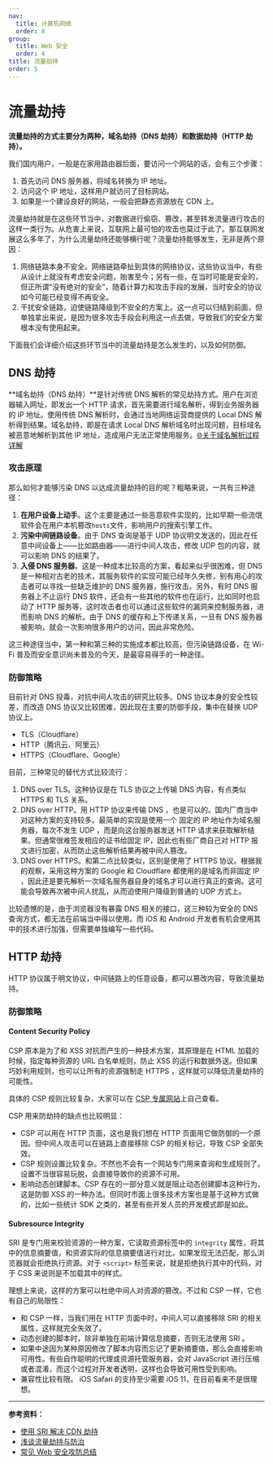 ```yaml
---
nav:
  title: 计算机网络
  order: 8
group:
  title: Web 安全
  order: 4
title: 流量劫持
order: 5
---
```


# 流量劫持

**流量劫持的方式主要分为两种，域名劫持（DNS 劫持）和数据劫持（HTTP 劫持）。**

我们国内用户，一般是在家用路由器后面，要访问一个网站的话，会有三个步骤：

1. 首先访问 DNS 服务器，将域名转换为 IP 地址。
2. 访问这个 IP 地址，这样用户就访问了目标网站。
3. 如果是一个建设良好的网站，一般会把静态资源放在 CDN 上。

流量劫持就是在这些环节当中，对数据进行偷窃、篡改，甚至转发流量进行攻击的这样一类行为。从危害上来说，互联网上最可怕的攻击也莫过于此了。那互联网发展这么多年了，为什么流量劫持还能够横行呢？流量劫持能够发生，无非是两个原因：

1. 网络链路本身不安全。网络链路牵扯到具体的网络协议，这些协议当中，有些从设计上就没有考虑安全问题，贻害至今；另有一些，在当时可能是安全的，但正所谓“没有绝对的安全”，随着计算力和攻击手段的发展，当时安全的协议如今可能已经变得不再安全。
2. 干扰安全链路，迫使链路降级到不安全的方案上。这一点可以归结到前面，但单独拿出来说，是因为很多攻击手段会利用这一点去做，导致我们的安全方案根本没有使用起来。

下面我们会详细介绍这些环节当中的流量劫持是怎么发生的，以及如何防御。

## DNS 劫持

**域名劫持（DNS 劫持）**是针对传统 DNS 解析的常见劫持方式。用户在浏览器输入网址，即发出一个 HTTP 请求，首先需要进行域名解析，得到业务服务器的 IP 地址。使用传统 DNS 解析时，会通过当地网络运营商提供的 Local DNS 解析得到结果。域名劫持，即是在请求 Local DNS 解析域名时出现问题，目标域名被恶意地解析到其他 IP 地址，造成用户无法正常使用服务。[🌐关于域名解析过程详解](../dns.md#域名解析过程)

### 攻击原理

那么如何才能够污染 DNS 以达成流量劫持的目的呢？粗略来说，一共有三种途径：

1. **在用户设备上动手**。这个主要是通过一些恶意软件实现的，比如早期一些流氓软件会在用户本机篡改`hosts`文件，影响用户的搜索引擎工作。
2. **污染中间链路设备**。由于 DNS 查询是基于 UDP 协议明文发送的，因此在任意中间设备上——比如路由器——进行中间人攻击，修改 UDP 包的内容，就可以影响 DNS 的结果了。
3. **入侵 DNS 服务器**。这是一种成本比较高的方案，看起来似乎很困难，但 DNS 是一种相对古老的技术，其服务软件的实现可能已经年久失修，别有用心的攻击者可以寻找一些缺乏维护的 DNS 服务器，施行攻击。另外，有时 DNS 服务器上不止运行 DNS 软件，还会有一些其他的软件也在运行，比如同时也启动了 HTTP 服务等，这时攻击者也可以通过这些软件的漏洞来控制服务器，进而影响 DNS 的解析。由于 DNS 的缓存和上下传递关系，一旦有 DNS 服务器被影响，就会一次影响很多用户的访问，因此非常危险。

这三种途径当中，第一种和第三种的实施成本都比较高，但污染链路设备，在 Wi-Fi 普及而安全意识尚未普及的今天，是最容易得手的一种途径。

### 防御策略

目前针对 DNS 投毒，对抗中间人攻击的研究比较多。DNS 协议本身的安全性较差，而改造 DNS 协议又比较困难，因此现在主要的防御手段，集中在替换 UDP 协议上。

* TLS（Cloudflare）
* HTTP（腾讯云、阿里云）
* HTTPS（Cloudflare、Google）

目前，三种常见的替代方式比较流行：

1. DNS over TLS。这种协议是在 TLS 协议之上传输 DNS 内容，有点类似 HTTPS 和 TLS 关系。
2. DNS over HTTP。用 HTTP 协议来传输 DNS ，也是可以的。国内厂商当中对这种方案的支持较多。最简单的实现是使用一个 固定的 IP 地址作为域名服务器，每次不发生 UDP ，而是向这台服务器发送 HTTP 请求来获取解析结果。但通常很难签发相应的证书给固定 IP，因此也有些厂商自己对 HTTP 报文进行加密，从而防止这些解析结果再被中间人篡改。
3. DNS over HTTPS。和第二点比较类似，区别是使用了 HTTPS 协议。根据我的观察，采用这种方案的 Google 和 Cloudflare 都使用的是域名而非固定 IP ，因此还是要先解析一次域名服务器自身的域名才可以进行真正的查询。这可能会导致再次被中间人扰乱，从而迫使用户降级到普通的 UDP 方式上。

比较遗憾的是，由于浏览器没有暴露 DNS 相关的接口，这三种较为安全的 DNS 查询方式，都无法在前端当中得以使用。而 iOS 和 Android 开发者有机会使用其中的技术进行加强，但需要单独编写一些代码。

## HTTP 劫持

HTTP 协议属于明文协议，中间链路上的任意设备，都可以篡改内容，导致流量劫持。

### 防御策略

#### Content Security Policy

CSP 原本是为了和 XSS 对抗而产生的一种技术方案，其原理是在 HTML 加载的时候，指定每种资源的 URL 白名单规则，防止 XSS 的运行和数据外送。但如果巧妙利用规则，也可以让所有的资源强制走 HTTPS ，这样就可以降低流量劫持的可能性。

具体的 CSP 规则比较复杂，大家可以在 [CSP 专属网站](https://link.juejin.im/?target=https%3A%2F%2Flink.zhihu.com%2F%3Ftarget%3Dhttps%253A%2F%2Fcontent-security-policy.com%2F)上自己查看。

CSP 用来防劫持的缺点也比较明显：

- CSP 可以用在 HTTP 页面，这也是我们想在 HTTP 页面用它做防御的一个原因。但中间人攻击可以在链路上直接移除 CSP 的相关标记，导致 CSP 全部失效。
- CSP 规则设置比较复杂。不然也不会有一个网站专门用来查询和生成规则了。设置不当很容易玩脱，会直接导致你的资源不可用。
- 影响动态创建脚本。CSP 存在的一部分意义就是阻止动态创建脚本这种行为，这是防御 XSS 的一种办法。但同时市面上很多技术方案也是基于这种方式做的，比如一些统计 SDK 之类的，甚至有些开发人员的开发模式即是如此。

#### Subresource Integrity

SRI 是专门用来校验资源的一种方案，它读取资源标签中的 `integrity` 属性，将其中的信息摘要值，和资源实际的信息摘要值进行对比，如果发现无法匹配，那么浏览器就会拒绝执行资源。对于 `<script>` 标签来说，就是拒绝执行其中的代码，对于 CSS 来说则是不加载其中的样式。

理想上来说，这样的方案可以杜绝中间人对资源的篡改。不过和 CSP 一样，它也有自己的局限性：

- 和 CSP 一样，当我们用在 HTTP 页面中时，中间人可以直接移除 SRI 的相关属性，这样就完全失效了。
- 动态创建的脚本时，除非单独在前端计算信息摘要，否则无法使用 SRI 。
- 如果中途因为某种原因修改了脚本内容而忘记了更新摘要值，那么会直接影响可用性。有些自作聪明的代理或资源托管服务器，会对 JavaScript 进行压缩或者混淆，而这个过程对开发者透明，这样也会导致可用性受到影响。
- 兼容性比较有限。 iOS Safari 的支持至少需要 iOS 11，在目前看来不是很理想。

---

**参考资料：**

* [使用 SRI 解决 CDN 劫持](https://juejin.im/post/5c355a816fb9a049a42f3ac8)
* [浅谈流量劫持与防治](https://juejin.im/entry/5bcec8e2518825102423e391)
* [常见 Web 安全攻防总结](https://juejin.im/entry/5a559dd36fb9a01c9e45d896)